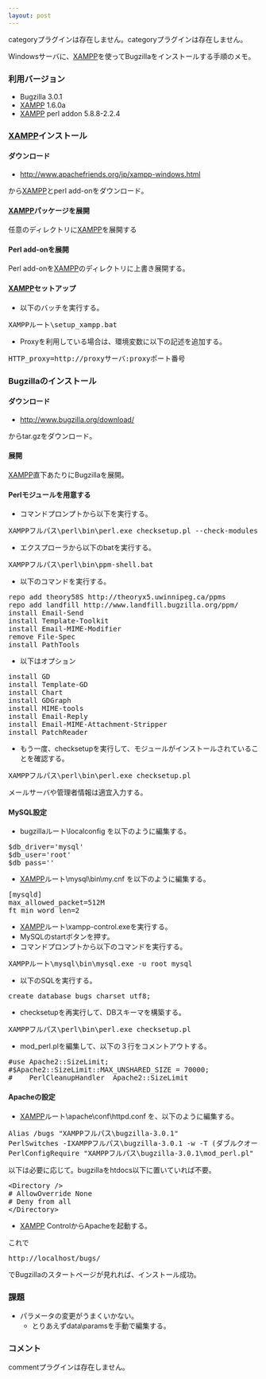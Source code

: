 ```yaml
---
layout: post
---
```

<p><span class="error">categoryプラグインは存在しません。</span><span class="error">categoryプラグインは存在しません。</span></p>
<p>Windowsサーバに、<a href="http://www.apachefriends.org/en/xampp.html">XAMPP</a>を使ってBugzillaをインストールする手順のメモ。</p>
<h3>利用バージョン</h3>
<ul>
<li>Bugzilla 3.0.1</li>
<li><a href="http://www.apachefriends.org/en/xampp.html">XAMPP</a> 1.6.0a</li>
<li><a href="http://www.apachefriends.org/en/xampp.html">XAMPP</a> perl addon 5.8.8-2.2.4</li>
</ul>
<h3><a href="http://www.apachefriends.org/en/xampp.html">XAMPP</a>インストール</h3>
<h4>ダウンロード</h4>
<ul>
<li><a href="http://www.apachefriends.org/jp/xampp-windows.html">http://www.apachefriends.org/jp/xampp-windows.html</a></li>
</ul>
<p>から<a href="http://www.apachefriends.org/en/xampp.html">XAMPP</a>とperl add-onをダウンロード。</p>
<h4><a href="http://www.apachefriends.org/en/xampp.html">XAMPP</a>パッケージを展開</h4>
<p>任意のディレクトリに<a href="http://www.apachefriends.org/en/xampp.html">XAMPP</a>を展開する</p>
<h4>Perl add-onを展開</h4>
<p>Perl add-onを<a href="http://www.apachefriends.org/en/xampp.html">XAMPP</a>のディレクトリに上書き展開する。</p>
<h4><a href="http://www.apachefriends.org/en/xampp.html">XAMPP</a>セットアップ</h4>
<ul>
<li>以下のバッチを実行する。</li>
</ul>
<pre>XAMPPルート\setup_xampp.bat
</pre>
<ul>
<li>Proxyを利用している場合は、環境変数に以下の記述を追加する。</li>
</ul>
<pre>HTTP_proxy=http://proxyサーバ:proxyポート番号
</pre>
<h3>Bugzillaのインストール</h3>
<h4>ダウンロード</h4>
<ul>
<li><a href="http://www.bugzilla.org/download/">http://www.bugzilla.org/download/</a></li>
</ul>
<p>からtar.gzをダウンロード。</p>
<h4>展開</h4>
<p><a href="http://www.apachefriends.org/en/xampp.html">XAMPP</a>直下あたりにBugzillaを展開。</p>
<h4>Perlモジュールを用意する</h4>
<ul>
<li>コマンドプロンプトから以下を実行する。</li>
</ul>
<pre>XAMPPフルパス\perl\bin\perl.exe checksetup.pl --check-modules
</pre>
<ul>
<li>エクスプローラから以下のbatを実行する。</li>
</ul>
<pre>XAMPPフルパス\perl\bin\ppm-shell.bat
</pre>
<ul>
<li>以下のコマンドを実行する。</li>
</ul>
<pre>repo add theory58S http://theoryx5.uwinnipeg.ca/ppms
repo add landfill http://www.landfill.bugzilla.org/ppm/
install Email-Send
install Template-Toolkit
install Email-MIME-Modifier
remove File-Spec
install PathTools
</pre>
<ul>
<li>以下はオプション</li>
</ul>
<pre>install GD
install Template-GD
install Chart
install GDGraph
install MIME-tools
install Email-Reply
install Email-MIME-Attachment-Stripper
install PatchReader
</pre>
<ul>
<li>もう一度、checksetupを実行して、モジュールがインストールされていることを確認する。</li>
</ul>
<pre>XAMPPフルパス\perl\bin\perl.exe checksetup.pl
</pre>
<p>メールサーバや管理者情報は適宜入力する。</p>
<h4>MySQL設定</h4>
<ul>
<li>bugzillaルート\localconfig を以下のように編集する。</li>
</ul>
<pre>$db_driver='mysql'
$db_user='root'
$db_pass=''
</pre>
<ul>
<li><a href="http://www.apachefriends.org/en/xampp.html">XAMPP</a>ルート\mysql\bin\my.cnf を以下のように編集する。</li>
</ul>
<pre>[mysqld]
max_allowed_packet=512M
ft_min_word_len=2
</pre>
<ul>
<li><a href="http://www.apachefriends.org/en/xampp.html">XAMPP</a>ルート\xampp-control.exeを実行する。</li>
<li>MySQLのstartボタンを押す。</li>
<li>コマンドプロンプトから以下のコマンドを実行する。</li>
</ul>
<pre>XAMPPルート\mysql\bin\mysql.exe -u root mysql
</pre>
<ul>
<li>以下のSQLを実行する。</li>
</ul>
<pre>create database bugs charset utf8;
</pre>
<ul>
<li>checksetupを再実行して、DBスキーマを構築する。</li>
</ul>
<pre>XAMPPフルパス\perl\bin\perl.exe checksetup.pl
</pre>
<ul>
<li>mod_perl.plを編集して、以下の３行をコメントアウトする。</li>
</ul>
<pre>#use Apache2::SizeLimit;
#$Apache2::SizeLimit::MAX_UNSHARED_SIZE = 70000;
#    PerlCleanupHandler  Apache2::SizeLimit
</pre>
<h4>Apacheの設定</h4>
<ul>
<li><a href="http://www.apachefriends.org/en/xampp.html">XAMPP</a>ルート\apache\conf\httpd.conf を、以下のように編集する。</li>
</ul>
<pre>Alias /bugs &quot;XAMPPフルパス\bugzilla-3.0.1&quot;
PerlSwitches -IXAMPPフルパス\bugzilla-3.0.1 -w -T (ダブルクオートは付けない)
PerlConfigRequire &quot;XAMPPフルパス\bugzilla-3.0.1\mod_perl.pl&quot;
</pre>
<p>以下は必要に応じて。bugzillaをhtdocs以下に置いていれば不要。</p>
<pre>&lt;Directory /&gt;
# AllowOverride None
# Deny from all
&lt;/Directory&gt;
</pre>
<ul>
<li><a href="http://www.apachefriends.org/en/xampp.html">XAMPP</a> ControlからApacheを起動する。</li>
</ul>
<p>これで</p>
<pre>http://localhost/bugs/
</pre>
<p>でBugzillaのスタートページが見れれば、インストール成功。</p>
<h3>課題</h3>
<ul>
<li>パラメータの変更がうまくいかない。<ul>
<li>とりあえずdata\paramsを手動で編集する。</li>
</ul>
</ul>
<h3>コメント</h3>
<p><span class="error">commentプラグインは存在しません。</span> </p>
